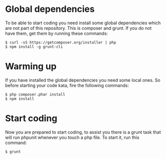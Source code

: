 # Global dependencies

To be able to start coding you need install some global dependencies which are not part
of this repository. This is composer and grunt. If you do not have them, get them by
running these commands:

    $ curl -sS https://getcomposer.org/installer | php
    $ npm install -g grunt-cli

# Warming up

If you have installed the global dependencies you need some local ones. So before starting
your code kata, fire the following commands:

    $ php composer.phar install
    $ npm install

# Start coding

Now you are prepared to start coding, to assist you there is a grunt task that will run phpunit
whenever you touch a php file. To start it, run this command:

    $ grunt
